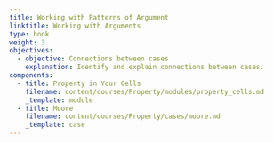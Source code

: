 ```yaml
---
title: Working with Patterns of Argument
linktitle: Working with Arguments
type: book
weight: 3
objectives:
  - objective: Connections between cases
    explanation: Identify and explain connections between cases.
components:
  - title: Property in Your Cells
    filename: content/courses/Property/modules/property_cells.md
    _template: module
  - title: Moore
    filename: content/courses/Property/cases/moore.md
    _template: case
---
```





